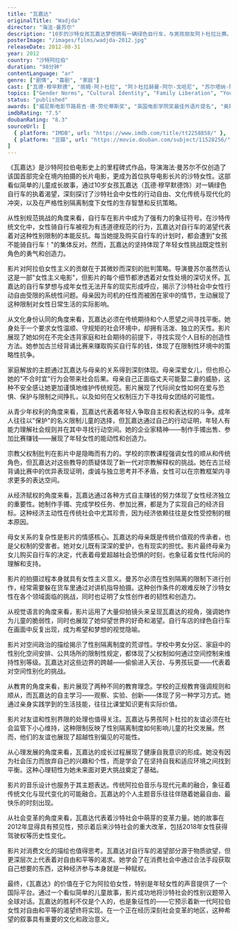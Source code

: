 ```yaml
---
title: "瓦嘉达"
originalTitle: "Wadjda"
director: "海法·曼苏尔"
description: "10岁的沙特女孩瓦嘉达梦想拥有一辆绿色自行车，与男孩朋友阿卜杜拉比赛。这部开创性的作品是首部在沙特阿拉伯完全拍摄的长片电影，也是首部由沙特女性导演执导的电影，通过女孩对自行车的渴望探讨女性自由、社会束缚和文化变革的复杂主题。"
posterImage: "/images/films/wadjda-2012.jpg"
releaseDate: 2012-08-31
year: 2012
country: "沙特阿拉伯"
duration: "98分钟"
contentLanguage: "ar"
genre: ["剧情", "喜剧", "家庭"]
cast: ["瓦德·穆罕默德", "丽姆·阿卜杜拉", "阿卜杜拉赫曼·阿尔-戈哈尼", "苏尔塔纳·阿尔-阿萨夫", "艾哈迈德·易卜拉欣·阿巴德"]
topics: ["Gender Norms", "Cultural Identity", "Family Liberation", "Youth Rights", "Arab Feminism", "Religious Patriarchy Critique", "Economic Empowerment", "Mother-Daughter Relationships"]
status: "published"
awards: ["威尼斯电影节路易吉·德·劳伦蒂斯奖", "英国电影学院奖最佳外语片提名", "奥斯卡最佳外语片沙特首次提名", "阿拉伯电影节最佳影片"]
imdbRating: "7.5"
doubanRating: "8.3"
sourceUrl: [
  { platform: "IMDB", url: "https://www.imdb.com/title/tt2258858/" },
  { platform: "豆瓣", url: "https://movie.douban.com/subject/11528256/" }
]
---
```


《瓦嘉达》是沙特阿拉伯电影史上的里程碑式作品，导演海法·曼苏尔不仅创造了该国首部完全在境内拍摄的长片电影，更成为首位执导电影长片的沙特女性。这部看似简单的儿童成长故事，通过10岁女孩瓦嘉达（瓦德·穆罕默德饰）对一辆绿色自行车的执着渴望，深刻探讨了沙特社会中女性的行动自由、文化传统与现代化的冲突，以及在严格性别隔离制度下女性的生存智慧和反抗策略。

从性别规范挑战的角度来看，自行车在影片中成为了强有力的象征符号。在沙特传统文化中，女性骑自行车被视为有违道德规范的行为，瓦嘉达对自行车的渴望代表着对这种性别限制的本能反抗。每当她提及购买自行车的计划时，都会遭到"女孩不能骑自行车！"的集体反对。然而，瓦嘉达的坚持体现了年轻女性挑战既定性别角色的勇气和创造力。

影片对阿拉伯女性主义的贡献在于其微妙而深刻的批判策略。导演曼苏尔虽然否认这是一部"女性主义电影"，但影片的每个细节都渗透着对女性处境的深切关怀。瓦嘉达的自行车梦想与成年女性无法开车的现实形成呼应，揭示了沙特社会中女性行动自由受限的系统性问题。母亲因为司机的任性而被困在家中的情节，生动展现了这种限制对女性日常生活的实际影响。

从文化身份认同的角度来看，瓦嘉达必须在传统期待和个人愿望之间寻找平衡。她身处于一个要求女性温顺、守规矩的社会环境中，却拥有活泼、独立的天性。影片展现了她如何在不完全违背家庭和社会期待的前提下，寻找实现个人目标的创造性方法。她参加古兰经背诵比赛来赚取购买自行车的钱，体现了在限制性环境中的策略性抗争。

家庭解放的主题通过瓦嘉达与母亲的关系得到深刻体现。母亲深爱女儿，但也担心她的"不合时宜"行为会带来社会后果。母亲自己正面临丈夫可能娶二妻的威胁，这种不安全感让她更加谨慎地维护传统规范。影片展现了代际间女性如何在爱与恐惧、保护与限制之间挣扎，以及如何在父权制压力下寻找母女团结的可能性。

从青少年权利的角度来看，瓦嘉达代表着年轻人争取自主权和表达权的斗争。成年人往往以"保护"的名义限制儿童的选择，但瓦嘉达通过自己的行动证明，年轻人有能力理解社会规则并在其中寻找行动空间。她的企业家精神——制作手镯出售、参加比赛赚钱——展现了年轻女性的能动性和创造力。

宗教父权制批判在影片中是隐晦而有力的。学校的宗教课程强调女性的顺从和传统角色，但瓦嘉达对这些教导的质疑体现了新一代对宗教解释权的挑战。她在古兰经背诵比赛中的优异表现证明，虔诚与独立思考并不矛盾，女性可以在宗教框架内寻求更多的表达空间。

从经济赋权的角度来看，瓦嘉达通过各种方式自主赚钱的努力体现了女性经济独立的重要性。她制作手镯、完成学校任务、参加比赛，都是为了实现自己的经济目标。这种经济主动性在传统社会中尤其珍贵，因为经济依赖往往是女性受控制的根本原因。

母女关系的复杂性是影片的情感核心。瓦嘉达的母亲既是传统价值观的传承者，也是父权制的受害者。她对女儿既有深深的爱护，也有现实的担忧。影片最终母亲为女儿购买自行车的决定，代表着母爱超越社会恐惧的时刻，也象征着女性代际间的理解和支持。

影片的拍摄过程本身就具有女性主义意义。曼苏尔必须在性别隔离的限制下进行创作，经常需要躲在货车里通过对讲机指导拍摄。这种创作条件的艰难反映了沙特女性在各个领域面临的挑战，同时也证明了女性创作者的韧性和创造力。

从视觉语言的角度来看，影片运用了大量仰拍镜头来呈现瓦嘉达的视角，强调她作为儿童的脆弱性，同时也展现了她仰望世界的好奇和渴望。自行车店的绿色自行车在画面中反复出现，成为希望和梦想的视觉隐喻。

影片对空间政治的描绘揭示了性别隔离制度的荒谬性。学校中男女分区、家庭中的性别化空间安排、公共场所的限制性规定，都体现了父权制如何通过空间控制来维持性别等级。瓦嘉达对这些边界的跨越——偷偷进入天台、与男孩玩耍——代表着对空间性别化的挑战。

从教育的角度来看，影片展现了两种不同的教育理念。学校的正规教育强调规则和顺从，而瓦嘉达的自主学习——观察、实验、创新——体现了另一种学习方式。她通过亲身实践学到的生活技能，往往比课堂知识更有实际价值。

影片对友谊和性别界限的处理也值得关注。瓦嘉达与男孩阿卜杜拉的友谊必须在社会监管下小心维持，这种限制反映了性别隔离制度如何影响儿童的社交发展。然而，他们的友谊也展现了超越性别偏见的可能性。

从心理发展的角度来看，瓦嘉达的成长过程展现了健康自我意识的形成。她没有因为社会压力而放弃自己的兴趣和个性，而是学会了在坚持自我和适应环境之间找到平衡。这种心理韧性为她未来面对更大挑战奠定了基础。

影片的音乐设计也服务于其主题表达。传统阿拉伯音乐与现代元素的融合，象征着传统文化与现代变化的可能融合。瓦嘉达的个人主题音乐往往伴随着她最自由、最快乐的时刻出现。

从社会变革的角度来看，瓦嘉达代表着沙特社会中萌芽的变革力量。她的故事在2012年显得具有预见性，预示着后来沙特社会的重大改革，包括2018年女性获得驾驶权等历史性变化。

影片对消费文化的描绘也值得思考。瓦嘉达对自行车的渴望部分源于物质欲望，但更深层次上代表着对自由和平等的渴求。她学会了在消费社会中通过合法手段获取自己想要的东西，这种经济参与本身就是一种赋权。

最终，《瓦嘉达》的价值在于它为阿拉伯女性，特别是年轻女性的声音提供了一个国际平台。通过一个看似简单的儿童故事，影片成功地将沙特社会的性别议题带入全球对话。瓦嘉达的胜利不仅是个人的，也是象征性的——它预示着新一代阿拉伯女性对自由和平等的渴望终将实现。在一个正在经历深刻社会变革的地区，这种希望的叙事具有重要的文化和政治意义。